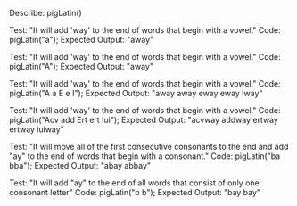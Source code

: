 Describe: pigLatin()

Test: "It will add 'way' to the end of words that begin with a vowel."
Code: pigLatin("a");
Expected Output: "away"

Test: "It will add 'way' to the end of words that begin with a vowel."
Code: pigLatin("A");
Expected Output: "away"

Test: "It will add 'way' to the end of words that begin with a vowel."
Code: pigLatin("A a E e I");
Expected Output: "away away eway eway Iway"

Test: "It will add 'way' to the end of words that begin with a vowel."
Code: pigLatin("Acv add Ert ert Iui");
Expected Output: "acvway addway ertway ertway iuiway"

Test: "It will move all of the first consecutive consonants to the end and add "ay" to the end of words that begin with a consonant."
Code: pigLatin("ba bba");
Expected Output: "abay abbay"

Test: "It  will add "ay" to the end of all words that consist of only one consonant letter"
Code: pigLatin("b b");
Expected Output: "bay bay"